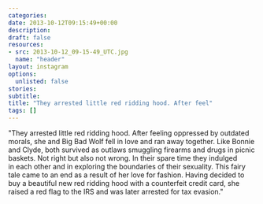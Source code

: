 ```yaml
---
categories:
date: 2013-10-12T09:15:49+00:00
description:
draft: false
resources:
- src: 2013-10-12_09-15-49_UTC.jpg
  name: "header"
layout: instagram
options:
  unlisted: false
stories:
subtitle:
title: "They arrested little red ridding hood. After feel"
tags: []
---
```


"They arrested little red ridding hood. After feeling oppressed by outdated morals, she and Big Bad Wolf fell in love and ran away together. Like Bonnie and Clyde, both survived as outlaws smuggling firearms and drugs in picnic baskets. Not right but also not wrong. In their spare time they indulged in each other and in exploring the boundaries of their sexuality. This fairy tale came to an end as a result of her love for fashion. Having decided to buy a beautiful new red ridding hood with a counterfeit credit card, she raised a red flag to the IRS and was later arrested for tax evasion."
